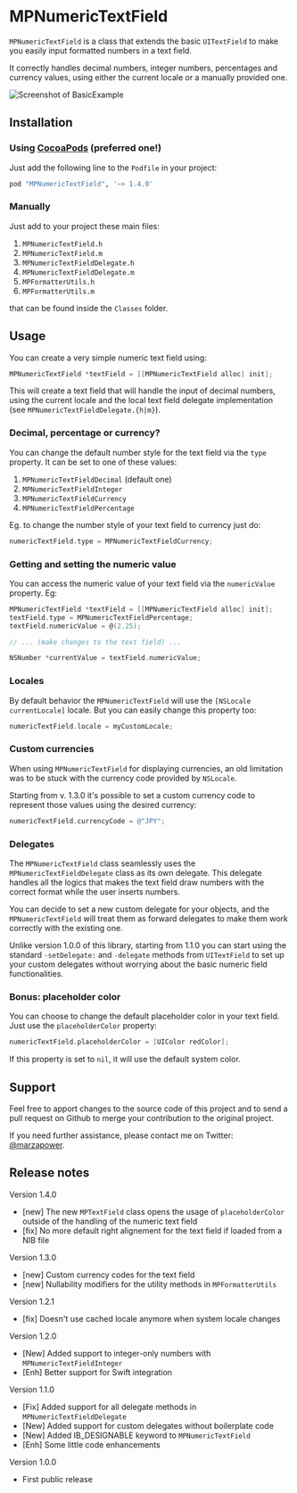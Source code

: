 MPNumericTextField
==================

`MPNumericTextField` is a class that extends the basic `UITextField` to make you easily input formatted numbers in a text field.

It correctly handles decimal numbers, integer numbers, percentages and currency values, using either the current locale or a manually provided one.

![Screenshot of BasicExample](https://raw.githubusercontent.com/marzapower/MPNumericTextField/master/Examples/BasicExample/screenshot.png)

Installation
------------

### Using [CocoaPods][cocoapods] (preferred one!)

[cocoapods]: http://cocoapods.org/

Just add the following line to the `Podfile` in your project:

```ruby
pod "MPNumericTextField", '~> 1.4.0'
```

### Manually

Just add to your project these main files:

  1. `MPNumericTextField.h`
  2. `MPNumericTextField.m`
  3. `MPNumericTextFieldDelegate.h`
  4. `MPNumericTextFieldDelegate.m`
  5. `MPFormatterUtils.h`
  6. `MPFormatterUtils.m`

that can be found inside the `Classes` folder.


Usage
-----

You can create a very simple numeric text field using:

```objective-c
MPNumericTextField *textField = [[MPNumericTextField alloc] init];
```

This will create a text field that will handle the input of decimal numbers, using the current locale
and the local text field delegate implementation (see `MPNumericTextFieldDelegate.{h|m}`).

### Decimal, percentage or currency?

You can change the default number style for the text field via the `type` property. It can be set to one of these values:

  1. `MPNumericTextFieldDecimal` (default one)
  2. `MPNumericTextFieldInteger`
  3. `MPNumericTextFieldCurrency`
  4. `MPNumericTextFieldPercentage`

Eg. to change the number style of your text field to currency just do:

```objective-c
numericTextField.type = MPNumericTextFieldCurrency;
```

### Getting and setting the numeric value

You can access the numeric value of your text field via the `numericValue` property. Eg:

```objective-c
MPNumericTextField *textField = [[MPNumericTextField alloc] init];
textField.type = MPNumericTextFieldPercentage;
textField.numericValue = @(2.25);

// ... (make changes to the text field) ...

NSNumber *currentValue = textField.numericValue;
```

### Locales

By default behavior the `MPNumericTextField` will use the `[NSLocale currentLocale]` locale. But you can easily change this property too:

```objective-c
numericTextField.locale = myCustomLocale;
```

### Custom currencies

When using `MPNumericTextField` for displaying currencies, an old limitation was to be stuck with the currency code provided by `NSLocale`.

Starting from v. 1.3.0 it's possible to set a custom currency code to represent those values using the desired currency:

```objective-c
numericTextField.currencyCode = @"JPY";
```

### Delegates

The `MPNumericTextField` class seamlessly uses the `MPNumericTextFieldDelegate` class as its own delegate. This delegate handles all the
logics that makes the text field draw numbers with the correct format while the user inserts numbers.

You can decide to set a new custom delegate for your objects, and the `MPNumericTextField` will treat them as forward delegates
to make them work correctly with the existing one.

Unlike version 1.0.0 of this library, starting from 1.1.0 you can start using the standard `-setDelegate:` and `-delegate` methods
from `UITextField` to set up your custom delegates without worrying about the basic numeric field functionalities.

### Bonus: placeholder color

You can choose to change the default placeholder color in your text field. Just use the `placeholderColor` property:

```objective-c
numericTextField.placeholderColor = [UIColor redColor];
```

If this property is set to `nil`, it will use the default system color.


## Support

Feel free to apport changes to the source code of this project and to send a pull request on Github to merge your contribution to the original project.

If you need further assistance, please contact me on Twitter: [@marzapower][twitter].

[twitter]: http://www.twitter.com/marzapower

## Release notes

Version 1.4.0

 - [new] The new `MPTextField` class opens the usage of `placeholderColor` outside of the handling of the numeric text field
 - [fix] No more default right alignement for the text field if loaded from a NIB file

Version 1.3.0

 - [new] Custom currency codes for the text field
 - [new] Nullability modifiers for the utility methods in `MPFormatterUtils`

Version 1.2.1

 - [fix] Doesn't use cached locale anymore when system locale changes

Version 1.2.0

 - [New] Added support to integer-only numbers with `MPNumericTextFieldInteger`
 - [Enh] Better support for Swift integration

Version 1.1.0

 - [Fix] Added support for all delegate methods in `MPNumericTextFieldDelegate`
 - [New] Added support for custom delegates without boilerplate code
 - [New] Added IB_DESIGNABLE keyword to `MPNumericTextField`
 - [Enh] Some little code enhancements

Version 1.0.0

 - First public release
